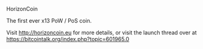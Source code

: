 
HorizonCoin 

The first ever x13 PoW / PoS coin.

Visit http://horizoncoin.eu for more details, or visit the launch thread over at https://bitcointalk.org/index.php?topic=601965.0
